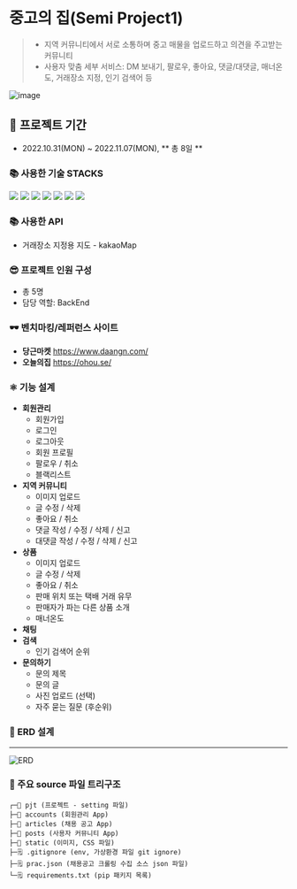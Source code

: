 # 중고의 집(Semi Project1)
> - 지역 커뮤니티에서 서로 소통하며 중고 매물을 업로드하고 의견을 주고받는 커뮤니티
> - 사용자 맞춤 세부 서비스: DM 보내기, 팔로우, 좋아요, 댓글/대댓글, 매너온도, 거래장소 지정, 인기 검색어 등

![image](https://user-images.githubusercontent.com/108647811/218964833-5d816153-6171-42d9-92d3-ba7cb88b2e3d.png)

## 🔨 프로젝트 기간
- 2022.10.31(MON) ~ 2022.11.07(MON), ** 총 8일 **

<div>
    <h3>📚 사용한 기술 STACKS</h3>
    <img src="https://img.shields.io/badge/python-3776AB?style=for-the-badge&logo=python&logoColor=white">
    <img src="https://img.shields.io/badge/html5-E34F26?style=for-the-badge&logo=html5&logoColor=white">
    <img src="https://img.shields.io/badge/css-1572B6?style=for-the-badge&logo=css3&logoColor=white">
    <img src="https://img.shields.io/badge/javascript-F7DF1E?style=for-the-badge&logo=javascript&logoColor=black">
<img src="https://img.shields.io/badge/github-181717?style=for-the-badge&logo=github&logoColor=white">
    <img src="https://img.shields.io/badge/bootstrap-7952B3?style=for-the-badge&logo=bootstrap&logoColor=white">
    <img src="https://img.shields.io/badge/django-092E20?style=for-the-badge&logo=django&logoColor=white">
</div>


### 📚 사용한 API

- 거래장소 지정용 지도 - kakaoMap


### 😎 프로젝트 인원 구성
- 총 5명
- 담당 역할: BackEnd

### 🕶️ 벤치마킹/레퍼런스 사이트

- **당근마켓** https://www.daangn.com/
- **오늘의집** https://ohou.se/


### ⚛️ 기능 설계

- **회원관리**
  - 회원가입
  - 로그인
  - 로그아웃
  - 회원 프로필
  - 팔로우 / 취소
  - 블랙리스트
- **지역 커뮤니티**
  - 이미지 업로드
  - 글 수정 / 삭제
  - 좋아요 / 취소
  - 댓글 작성 / 수정 / 삭제 / 신고
  - 대댓글 작성 / 수정 / 삭제 / 신고
- **상품**
  - 이미지 업로드
  - 글 수정 / 삭제
  - 좋아요 / 취소
  - 판매 위치 또는 택배 거래 유무
  - 판매자가 파는 다른 상품 소개
  - 매너온도
- **채팅**
- **검색**
  - 인기 검색어 순위
- **문의하기**
  - 문의 제목
  - 문의 글
  - 사진 업로드 (선택)
  - 자주 묻는 질문 (후순위)



### 📱 ERD 설계

---

![ERD](README.assets/ERD.png)



### 📁 주요 source 파일 트리구조

```text
┌─📁 pjt (프로젝트 - setting 파일)
├─📁 accounts (회원관리 App)
├─📁 articles (채용 공고 App)
├─📁 posts (사용자 커뮤니티 App)
├─📁 static (이미지, CSS 파일)
├─🗒️ .gitignore (env, 가상환경 파일 git ignore)
├─🗒️ prac.json (채용공고 크롤링 수집 소스 json 파일)
└─🗒️ requirements.txt (pip 패키지 목록)
```

